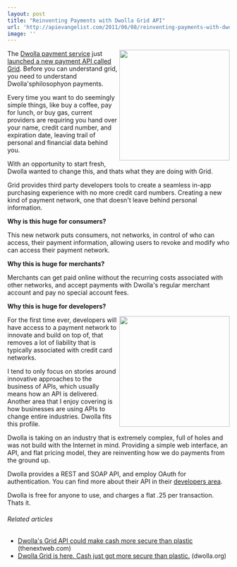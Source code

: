 ```yaml
---
layout: post
title: "Reinventing Payments with Dwolla Grid API"
url: 'http://apievangelist.com/2011/06/08/reinventing-payments-with-dwolla-grid-api/'
image: ''
---
```


<img class="c1" src="http://kinlane-productions.s3.amazonaws.com/api-evangelist/dwolla-logo.jpg" alt="" width="250" align="right" />The [Dwolla payment service][1] just [launched a new payment API called Grid][2]. Before you can understand grid, you need to understand Dwolla'sphilosophyon payments.

Every time you want to do seemingly simple things, like buy a coffee, pay for lunch, or buy gas, current providers are requiring you hand over your name, credit card number, and expiration date, leaving trail of personal and financial data behind you.

With an opportunity to start fresh, Dwolla wanted to change this, and thats what they are doing with Grid.

Grid provides third party developers tools to create a seamless in-app purchasing experience with no more credit card numbers. Creating a new kind of payment network, one that doesn't leave behind personal information.

**Why is this huge for consumers?**

This new network puts consumers, not networks, in control of who can access, their payment information, allowing users to revoke and modify who can access their payment network.

**Why this is huge for merchants?**

Merchants can get paid online without the recurring costs associated with other networks, and accept payments with Dwolla's regular merchant account and pay no special account fees.

**Why this is huge for developers?**

<img class="c1" src="http://kinlane-productions.s3.amazonaws.com/api-evangelist/internet-payment-transactions.jpg" alt="" width="250" align="right" />For the first time ever, developers will have access to a payment network to innovate and build on top of, that removes a lot of liability that is typically associated with credit card networks.

I tend to only focus on stories around innovative approaches to the business of APIs, which usually means how an API is delivered. Another area that I enjoy covering is how businesses are using APIs to change entire industries. Dwolla fits this profile.

Dwolla is taking on an industry that is extremely complex, full of holes and was not build with the Internet in mind. Providing a simple web interface, an API, and flat pricing model, they are reinventing how we do payments from the ground up.

Dwolla provides a REST and SOAP API, and employ OAuth for authentication. You can find more about their API in their [developers area][3].

Dwolla is free for anyone to use, and charges a flat .25 per transaction. Thats it.

######  Related articles

  * [Dwolla's Grid API could make cash more secure than plastic][4] (thenextweb.com)
  * [Dwolla Grid is here. Cash just got more secure than plastic.][5] (dwolla.org)

   [1]: https://www.dwolla.com (Dwolla)
   [2]: http://www.dwolla.org/blog/grid-is-here-cash-just-got-more-secure-than-plastic/ (launched a new payment network called Grid)
   [3]: https://www.dwolla.com/dev/ (developers area)
   [4]: http://thenextweb.com/apps/2011/06/07/dwollas-grid-api-could-make-cash-more-secure-than-plastic/
   [5]: http://www.dwolla.org/blog/grid-is-here-cash-just-got-more-secure-than-plastic/
